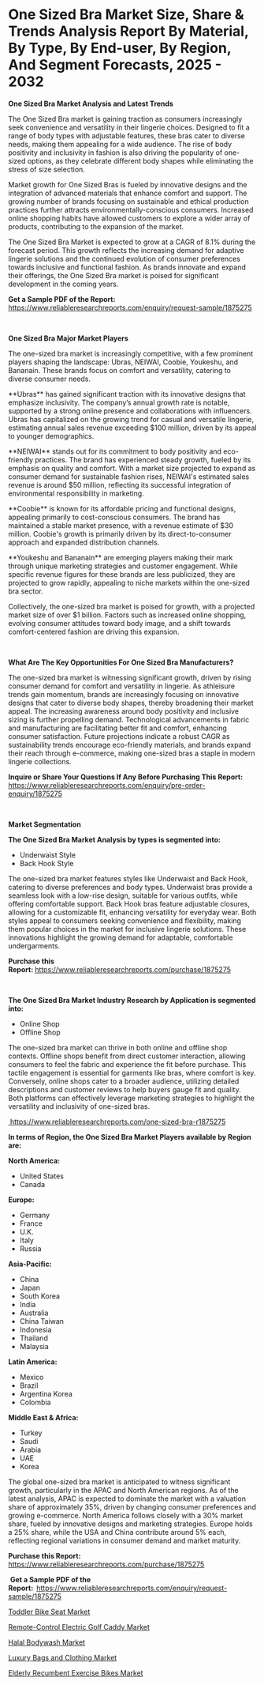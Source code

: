 <p><h1>One Sized Bra Market Size, Share & Trends Analysis Report By Material, By Type, By End-user, By Region, And Segment Forecasts, 2025 - 2032</h1></p><p><strong>One Sized Bra Market Analysis and Latest Trends</strong></p>
<p><p>The One Sized Bra market is gaining traction as consumers increasingly seek convenience and versatility in their lingerie choices. Designed to fit a range of body types with adjustable features, these bras cater to diverse needs, making them appealing for a wide audience. The rise of body positivity and inclusivity in fashion is also driving the popularity of one-sized options, as they celebrate different body shapes while eliminating the stress of size selection.</p><p>Market growth for One Sized Bras is fueled by innovative designs and the integration of advanced materials that enhance comfort and support. The growing number of brands focusing on sustainable and ethical production practices further attracts environmentally-conscious consumers. Increased online shopping habits have allowed customers to explore a wider array of products, contributing to the expansion of the market.</p><p>The One Sized Bra Market is expected to grow at a CAGR of 8.1% during the forecast period. This growth reflects the increasing demand for adaptive lingerie solutions and the continued evolution of consumer preferences towards inclusive and functional fashion. As brands innovate and expand their offerings, the One Sized Bra market is poised for significant development in the coming years.</p></p>
<p><strong>Get a Sample PDF of the Report:&nbsp;</strong> <a href="https://www.reliableresearchreports.com/enquiry/request-sample/1875275?utm_campaign=102&utm_medium=2&utm_source=Github&utm_content=ia&utm_term=10022025&utm_id=one-sized-bra">https://www.reliableresearchreports.com/enquiry/request-sample/1875275</a></p>
<p>&nbsp;</p>
<p><strong>One Sized Bra Major Market Players</strong></p>
<p><p>The one-sized bra market is increasingly competitive, with a few prominent players shaping the landscape: Ubras, NEIWAI, Coobie, Youkeshu, and Bananain. These brands focus on comfort and versatility, catering to diverse consumer needs.</p><p>**Ubras** has gained significant traction with its innovative designs that emphasize inclusivity. The company’s annual growth rate is notable, supported by a strong online presence and collaborations with influencers. Ubras has capitalized on the growing trend for casual and versatile lingerie, estimating annual sales revenue exceeding $100 million, driven by its appeal to younger demographics.</p><p>**NEIWAI** stands out for its commitment to body positivity and eco-friendly practices. The brand has experienced steady growth, fueled by its emphasis on quality and comfort. With a market size projected to expand as consumer demand for sustainable fashion rises, NEIWAI's estimated sales revenue is around $50 million, reflecting its successful integration of environmental responsibility in marketing.</p><p>**Coobie** is known for its affordable pricing and functional designs, appealing primarily to cost-conscious consumers. The brand has maintained a stable market presence, with a revenue estimate of $30 million. Coobie's growth is primarily driven by its direct-to-consumer approach and expanded distribution channels.</p><p>**Youkeshu and Bananain** are emerging players making their mark through unique marketing strategies and customer engagement. While specific revenue figures for these brands are less publicized, they are projected to grow rapidly, appealing to niche markets within the one-sized bra sector.</p><p>Collectively, the one-sized bra market is poised for growth, with a projected market size of over $1 billion. Factors such as increased online shopping, evolving consumer attitudes toward body image, and a shift towards comfort-centered fashion are driving this expansion.</p></p>
<p>&nbsp;</p>
<p><strong>What Are The Key Opportunities For One Sized Bra Manufacturers?</strong></p>
<p><p>The one-sized bra market is witnessing significant growth, driven by rising consumer demand for comfort and versatility in lingerie. As athleisure trends gain momentum, brands are increasingly focusing on innovative designs that cater to diverse body shapes, thereby broadening their market appeal. The increasing awareness around body positivity and inclusive sizing is further propelling demand. Technological advancements in fabric and manufacturing are facilitating better fit and comfort, enhancing consumer satisfaction. Future projections indicate a robust CAGR as sustainability trends encourage eco-friendly materials, and brands expand their reach through e-commerce, making one-sized bras a staple in modern lingerie collections.</p></p>
<p><strong>Inquire or Share Your Questions If Any Before Purchasing This Report:</strong> <a href="https://www.reliableresearchreports.com/enquiry/pre-order-enquiry/1875275?utm_campaign=102&utm_medium=2&utm_source=Github&utm_content=ia&utm_term=10022025&utm_id=one-sized-bra">https://www.reliableresearchreports.com/enquiry/pre-order-enquiry/1875275</a></p>
<p>&nbsp;</p>
<p><strong>Market Segmentation</strong></p>
<p><strong>The One Sized Bra Market Analysis by types is segmented into:</strong></p>
<p><ul><li>Underwaist Style</li><li>Back Hook Style</li></ul></p>
<p><p>The one-sized bra market features styles like Underwaist and Back Hook, catering to diverse preferences and body types. Underwaist bras provide a seamless look with a low-rise design, suitable for various outfits, while offering comfortable support. Back Hook bras feature adjustable closures, allowing for a customizable fit, enhancing versatility for everyday wear. Both styles appeal to consumers seeking convenience and flexibility, making them popular choices in the market for inclusive lingerie solutions. These innovations highlight the growing demand for adaptable, comfortable undergarments.</p></p>
<p><strong>Purchase this Report:&nbsp;</strong><a href="https://www.reliableresearchreports.com/purchase/1875275?utm_campaign=102&utm_medium=2&utm_source=Github&utm_content=ia&utm_term=10022025&utm_id=one-sized-bra">https://www.reliableresearchreports.com/purchase/1875275</a></p>
<p>&nbsp;</p>
<p><strong>The One Sized Bra Market Industry Research by Application is segmented into:</strong></p>
<p><ul><li>Online Shop</li><li>Offline Shop</li></ul></p>
<p><p>The one-sized bra market can thrive in both online and offline shop contexts. Offline shops benefit from direct customer interaction, allowing consumers to feel the fabric and experience the fit before purchase. This tactile engagement is essential for garments like bras, where comfort is key. Conversely, online shops cater to a broader audience, utilizing detailed descriptions and customer reviews to help buyers gauge fit and quality. Both platforms can effectively leverage marketing strategies to highlight the versatility and inclusivity of one-sized bras.</p></p>
<p><a href="https://www.reliableresearchreports.com/one-sized-bra-r1875275?utm_campaign=102&utm_medium=2&utm_source=Github&utm_content=ia&utm_term=10022025&utm_id=one-sized-bra">&nbsp;https://www.reliableresearchreports.com/one-sized-bra-r1875275</a></p>
<p><strong>In terms of Region, the One Sized Bra Market Players available by Region are:</strong></p>
<p>
    <p> <strong> North America: </strong>
        <ul>
            <li>United States</li>
            <li>Canada</li>
        </ul>
        </p> 
    <p> <strong> Europe: </strong>
        <ul>
            <li>Germany</li>
            <li>France</li>
            <li>U.K.</li>
            <li>Italy</li>
            <li>Russia</li>
        </ul>
        </p> 
    <p> <strong> Asia-Pacific: </strong>
        <ul>
            <li>China</li>
            <li>Japan</li>
            <li>South Korea</li>
            <li>India</li>
            <li>Australia</li>
            <li>China Taiwan</li>
            <li>Indonesia</li>
            <li>Thailand</li>
            <li>Malaysia</li>
        </ul>
        </p> 
    <p> <strong> Latin America: </strong>
        <ul>
            <li>Mexico</li>
            <li>Brazil</li>
            <li>Argentina Korea</li>
            <li>Colombia</li>
        </ul>
        </p> 
    <p> <strong> Middle East & Africa: </strong>
        <ul>
            <li>Turkey</li>
            <li>Saudi</li>
            <li>Arabia</li>
            <li>UAE</li>
            <li>Korea</li>
        </ul>
    </p>
    </p>
<p><p>The global one-sized bra market is anticipated to witness significant growth, particularly in the APAC and North American regions. As of the latest analysis, APAC is expected to dominate the market with a valuation share of approximately 35%, driven by changing consumer preferences and growing e-commerce. North America follows closely with a 30% market share, fueled by innovative designs and marketing strategies. Europe holds a 25% share, while the USA and China contribute around 5% each, reflecting regional variations in consumer demand and market maturity.</p></p>
<p><strong>Purchase this Report: </strong><a href="https://www.reliableresearchreports.com/purchase/1875275?utm_campaign=102&utm_medium=2&utm_source=Github&utm_content=ia&utm_term=10022025&utm_id=one-sized-bra">https://www.reliableresearchreports.com/purchase/1875275</a></p>
<p>&nbsp;<strong>Get a Sample PDF of the Report:&nbsp;&nbsp;</strong><a href="https://www.reliableresearchreports.com/enquiry/request-sample/1875275?utm_campaign=102&utm_medium=2&utm_source=Github&utm_content=ia&utm_term=10022025&utm_id=one-sized-bra">https://www.reliableresearchreports.com/enquiry/request-sample/1875275</a></p>
<p><strong></strong></p>
<p><p><a href="https://github.com/gethunsides/Market-Research-Report-List-1/blob/main/toddler-bike-seat-market.md?utm_campaign=102&utm_medium=2&utm_source=Github&utm_content=ia&utm_term=10022025&utm_id=one-sized-bra">Toddler Bike Seat Market</a></p><p><a href="https://github.com/tumacaakesha78/Market-Research-Report-List-1/blob/main/remote-control-electric-golf-caddy-market.md?utm_campaign=102&utm_medium=2&utm_source=Github&utm_content=ia&utm_term=10022025&utm_id=one-sized-bra">Remote-Control Electric Golf Caddy Market</a></p><p><a href="https://github.com/nafidurii/Market-Research-Report-List-1/blob/main/halal-bodywash-market.md?utm_campaign=102&utm_medium=2&utm_source=Github&utm_content=ia&utm_term=10022025&utm_id=one-sized-bra">Halal Bodywash Market</a></p><p><a href="https://github.com/dbichayison/Market-Research-Report-List-1/blob/main/luxury-bags-and-clothing-market.md?utm_campaign=102&utm_medium=2&utm_source=Github&utm_content=ia&utm_term=10022025&utm_id=one-sized-bra">Luxury Bags and Clothing Market</a></p><p><a href="https://github.com/pinzinyaah/Market-Research-Report-List-1/blob/main/elderly-recumbent-exercise-bikes-market.md?utm_campaign=102&utm_medium=2&utm_source=Github&utm_content=ia&utm_term=10022025&utm_id=one-sized-bra">Elderly Recumbent Exercise Bikes Market</a></p></p>
